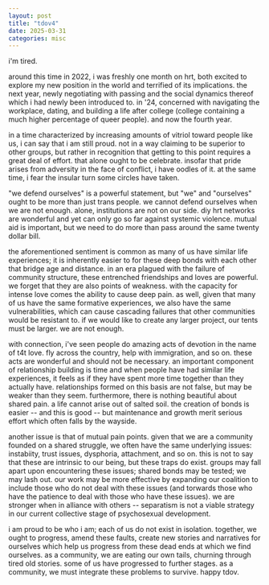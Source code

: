 ```yaml
---
layout: post
title: "tdov4"
date: 2025-03-31
categories: misc
---
```


i'm tired.

around this time in 2022, i was freshly one month on hrt, both excited to explore my new position in the world and terrified of its implications. the next year, newly negotiating with passing and the social dynamics thereof which i had newly been introduced to. in '24, concerned with navigating the workplace, dating, and building a life after college (college containing a much higher percentage of queer people). and now the fourth year.

in a time characterized by increasing amounts of vitriol toward people like us, i can say that i am still proud. not in a way claiming to be superior to other groups, but rather in recognition that getting to this point requires a great deal of effort. that alone ought to be celebrate. insofar that pride arises from adversity in the face of conflict, i have oodles of it. at the same time, i fear the insular turn some circles have taken.

"we defend ourselves" is a powerful statement, but "we" and "ourselves" ought to be more than just trans people. we cannot defend ourselves when we are not enough. alone, institutions are not on our side. diy hrt networks are wonderful and yet can only go so far against systemic violence. mutual aid is important, but we need to do more than pass around the same twenty dollar bill.

the aforementioned sentiment is common as many of us have similar life experiences; it is inherently easier to for these deep bonds with each other that bridge age and distance. in an era plagued with the failure of community structure, these entrenched friendships and loves are powerful. we forget that they are also points of weakness. with the capacity for intense love comes the ability to cause deep pain. as well, given that many of us have the same formative experiences, we also have the same vulnerabilities, which can cause cascading failures that other communities would be resistant to. if we would like to create any larger project, our tents must be larger. we are not enough.

with connection, i've seen people do amazing acts of devotion in the name of t4t love. fly across the country, help with immigration, and so on. these acts are wonderful and should not be necessary. an important component of relationship building is time and when people have had similar life experiences, it feels as if they have spent more time together than they actually have. relationships formed on this basis are not false, but may be weaker than they seem. furthermore, there is nothing beautiful about shared pain. a life cannot arise out of salted soil. the creation of bonds is easier -- and this is good -- but maintenance and growth merit serious effort which often falls by the wayside.

another issue is that of mutual pain points. given that we are a community founded on a shared struggle, we often have the same underlying issues: instabiity, trust issues, dysphoria, attachment, and so on. this is not to say that these are intrinsic to our being, but these traps do exist. groups may fall apart upon encountering these issues; shared bonds may be tested; we may lash out. our work may be more effective by expanding our coalition to include those who do not deal with these issues (and torwards those who have the patience to deal with those who have these issues). we are stronger when in alliance with others -- separatism is not a viable strategy in our current collective stage of psychosexual development.

i am proud to be who i am; each of us do not exist in isolation. together, we ought to progress, amend these faults, create new stories and narratives for ourselves which help us progress from these dead ends at which we find ourselves. as a community, we are eating our own tails, churning through tired old stories. some of us have progressed to further stages. as a community, we must integrate these problems to survive. happy tdov. 
